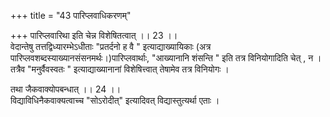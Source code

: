 +++
title = "43 पारिप्लवाधिकरणम्"

+++
पारिप्लवारिथा इति चेन्न विशेषितत्वात् ।। 23 ।।   
वेदान्तेषु तत्तद्विध्यारम्भेऽधीताः "प्रतर्दनो ह वै " इत्याद्याख्यायिकाः (अत्र पारिप्लवशब्दस्याख्यानसंसनमर्थः।)पारिप्लवार्थाः, "आख्यानानि शंसन्ति " इति तत्र विनियोगादिति चेत् , न । तत्रैव "मनुर्वैवस्वतः " इत्याद्याख्यानानां विशेषित्त्वात् तेषामेव तत्र विनियोगः ।

तथा जैकवाक्योपबन्धात् ।। 24 ।।  
 विद्याविधिनैकवाक्यत्वाच्च "सोऽरोदीत्" इत्यादिवत् विद्यास्तुत्यर्था एताः ।